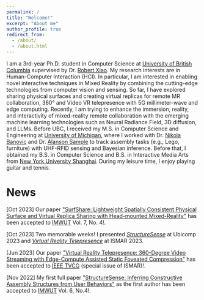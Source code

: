 ```yaml
---
permalink: /
title: "Welcome!"
excerpt: "About me"
author_profile: true
redirect_from: 
  - /about/
  - /about.html
---
```


I am a 3rd-year Ph.D. student in Computer Science at [University of British Columbia](https://www.ubc.ca/) supervised by Dr. [Robert Xiao](https://www.robertxiao.ca/). My research interests are in Human-Computer Interaction (HCI). In particular, I am interested in enabling novel interactive techniques in Mixed Reality by combining the cutting-edge technologies from computer vision and sensing. So far, I have explored sharing physical surfaces and creating virtual replicas for remote MR collaboration, 360&deg; and Video VR telepresence with 5G millimeter-wave and edge computing. Recently, I am trying to enhance the immersion, reality, and interactivity of 
mixed-reality remote collaboration with the emerging machine learning technologies such as Neural Radiance Field, 
3D diffusion, and LLMs. Before UBC, I received my M.S. in Computer Science and Engineering at [University of Michigan](https://umich.edu/), where I worked with Dr. [Nikola Banovic](http://www.nikolabanovic.net/) and Dr. [Alanson Sample](https://www.alansonsample.com/) to track assembly tasks (e.g., Lego, furniture) with UHF-RFID sensing and Bayesian inference. Before that, I obtained my B.S. in Computer Science and B.S. in Interactive Media Arts from [New York University Shanghai](https://shanghai.nyu.edu/). During my leisure time, I enjoy playing guitar and tennis.

# News
[Oct 2023] Our paper ["SurfShare: Lightweight Spatially Consistent Physical Surface and Virtual Replica Sharing with Head-mounted Mixed-Reality"](/publication/surf-share) has been accepted to [IMWUT](https://dl.acm.org/journal/imwut) Vol. 7, No. 4!.

[Oct 2023] Two memorable weeks! I presented [*StructureSense*](/publication/structuresense) at Ubicomp 2023 and [*Virtual Reality Telepresence*](/publication/vr-telepresence) at ISMAR 2023.

[Jun 2023] Our paper ["Virtual Reality Telepresence: 360-Degree Video Streaming with Edge-Compute Assisted Static Foveated Compression"](/publication/vr-telepresence) has been accepted to [IEEE TVCG](https://ieeexplore.ieee.org/xpl/RecentIssue.jsp?punumber=2945) (special issue of ISMAR)!.

[Nov 2022] My first full paper ["StructureSense: Inferring Constructive Assembly Structures from User Behaviors"](/publication/structuresense) as the first author has been accepted to [IMWUT](https://dl.acm.org/journal/imwut) Vol. 6, No.4!.